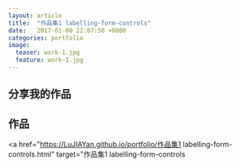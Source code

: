 ```yaml
---
layout: article
title:  "作品集1 labelling-form-controls"
date:   2017-01-08 22:07:50 +0800
categories: portfolio
image:
  teaser: work-1.jpg
  feature: work-1.jpg
---
```


## 分享我的作品




## 作品

<a href="https://LuJIAYan.github.io/portfolio/作品集1 labelling-form-controls.html" target="作品集1 labelling-form-controls</a>